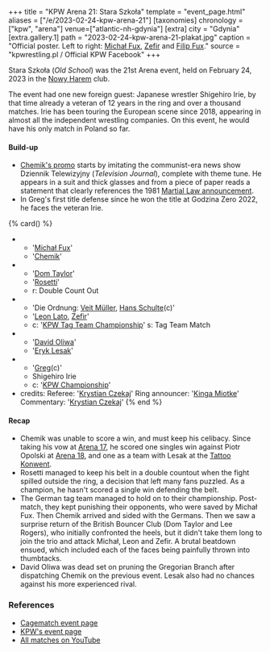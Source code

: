 +++
title = "KPW Arena 21: Stara Szkoła"
template = "event_page.html"
aliases = ["/e/2023-02-24-kpw-arena-21"]
[taxonomies]
chronology = ["kpw", "arena"]
venue=["atlantic-nh-gdynia"]
[extra]
city = "Gdynia"
[extra.gallery.1]
path = "2023-02-24-kpw-arena-21-plakat.jpg"
caption = "Official poster. Left to right: [Michał Fux](@/w/michal-fux.md), [Zefir](@/w/zefir.md) and [Filip Fux](@/w/filip-fux.md)."
source = "kpwrestling.pl / Official KPW Facebook"
+++

Stara Szkoła (_Old School_) was the 21st Arena event, held on February 24, 2023 in the [Nowy Harem](@/v/atlantic-nh-gdynia.md) club.

The event had one new foreign guest: Japanese wrestler Shigehiro Irie, by that time already a veteran of 12 years in the ring and over a thousand matches. Irie has been touring the European scene since 2018, appearing in almost all the independent wrestling companies. On this event, he would have his only match in Poland so far.

#### Build-up

* [Chemik's promo](https://www.youtube.com/watch?v=yPeh98qc6YA) starts by imitating the communist-era news show Dziennik Telewizyjny (_Television Journal_), complete with theme tune. He appears in a suit and thick glasses and from a piece of paper reads a statement that clearly references the 1981 [Martial Law announcement](https://www.youtube.com/watch?v=7MHPrdAbse0).
* In Greg's first title defense since he won the title at Godzina Zero 2022, he faces the veteran Irie.

{% card() %}
- - '[Michał Fux](@/w/michal-fux.md)'
  - '[Chemik](@/w/chemik.md)'
- - '[Dom Taylor](@/w/dom-taylor.md)'
  - '[Rosetti](@/w/rosetti.md)'
  - r: Double Count Out
- - 'Die Ordnung: [Veit Müller](@/w/veit-mueller.md), [Hans Schulte](@/w/hans-schulte.md)(c)'
  - '[Leon Lato](@/w/leon-lato.md), [Zefir](@/w/zefir.md)'
  - c: '[KPW Tag Team Championship](@/c/kpw-tag-team-championship.md)'
    s: Tag Team Match
- - '[David Oliwa](@/w/david-oliwa.md)'
  - '[Eryk Lesak](@/w/eryk-lesak.md)'
- - '[Greg](@/w/greg.md)(c)'
  - Shigehiro Irie
  - c: '[KPW Championship](@/c/kpw-championship.md)'
- credits:
    Referee: '[Krystian Czekaj](@/w/krystian-czekaj.md)'
    Ring announcer: '[Kinga Miotke](@/w/kinga-miotke.md)'
    Commentary: '[Krystian Czekaj](@/w/krystian-czekaj.md)'
{% end %}

#### Recap

* Chemik was unable to score a win, and must keep his celibacy. Since taking his vow at [Arena 17](@/e/kpw/2021-08-21-kpw-arena-17-odrodzenie.md),
he scored one singles win against Piotr Opolski at [Arena 18](@/e/kpw/2022-03-18-kpw-arena-18-powrot-do-przyszlosci.md),
and one as a team with Lesak at the [Tattoo Konwent](@/e/kpw/2022-07-30-kpw-tattoo-konwent-2022-day1.md).
* Rosetti managed to keep his belt in a double countout when the fight spilled outside the ring, a decision that left many fans puzzled. As a champion, he hasn't scored a single win defending the belt.
* The German tag team managed to hold on to their championship. Post-match, they kept punishing their opponents, who were saved by Michał Fux. Then Chemik arrived and sided with the Germans. Then we saw a surprise return of the British Bouncer Club (Dom Taylor and Lee Rogers), who initially confronted the heels, but it didn't take them long to join the trio and attack Michał, Leon and Zefir. A brutal beatdown ensued, which included each of the faces being painfully thrown into thumbtacks.
* David Oliwa was dead set on pruning the Gregorian Branch after dispatching Chemik on the previous event. Lesak also had no chances against his more experienced rival.

### References

* [Cagematch event page](https://www.cagematch.net/?id=1&nr=360867)
* [KPW's event page](https://kpwrestling.pl/events/kpw-arena-21/)
* [All matches on YouTube](https://www.youtube.com/watch?v=QXtSn3Qlwlg)
